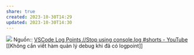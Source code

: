 ```yaml
---
share: true
created: 2023-10-30T14:29
updated: 2023-10-30T14:30
---
```

![](https://code.visualstudio.com/assets/docs/editor/debugging/log-points.gif) 
Nguồn:: [VSCode Log Points //Stop using console.log #shorts - YouTube](https://youtube.com/shorts/7g7ftm2v71Y?feature=share)
[[Không cần viết hàm quản lý debug khi đã có logpoint]]
